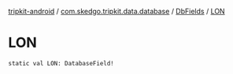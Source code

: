 [tripkit-android](../../index.md) / [com.skedgo.tripkit.data.database](../index.md) / [DbFields](index.md) / [LON](./-l-o-n.md)

# LON

`static val LON: DatabaseField!`